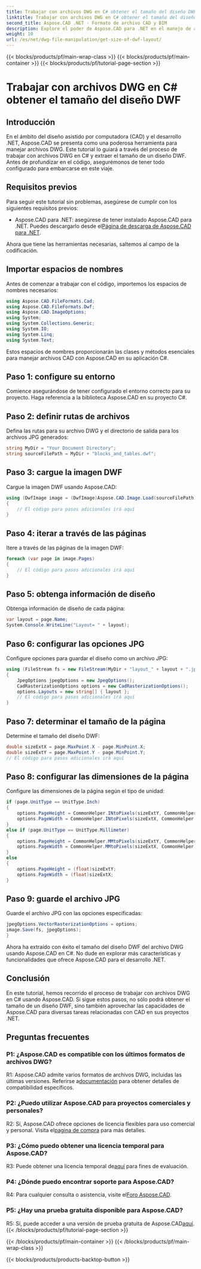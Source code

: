 ```yaml
---
title: Trabajar con archivos DWG en C# obtener el tamaño del diseño DWF
linktitle: Trabajar con archivos DWG en C# obtener el tamaño del diseño DWF
second_title: Aspose.CAD .NET - Formato de archivo CAD y BIM
description: Explore el poder de Aspose.CAD para .NET en el manejo de archivos DWG. Aprenda a extraer tamaños de diseño DWF sin esfuerzo usando C#.
weight: 10
url: /es/net/dwg-file-manipulation/get-size-of-dwf-layout/
---
```


{{< blocks/products/pf/main-wrap-class >}}
{{< blocks/products/pf/main-container >}}
{{< blocks/products/pf/tutorial-page-section >}}

# Trabajar con archivos DWG en C# obtener el tamaño del diseño DWF

## Introducción

En el ámbito del diseño asistido por computadora (CAD) y el desarrollo .NET, Aspose.CAD se presenta como una poderosa herramienta para manejar archivos DWG. Este tutorial lo guiará a través del proceso de trabajar con archivos DWG en C# y extraer el tamaño de un diseño DWF. Antes de profundizar en el código, asegurémonos de tener todo configurado para embarcarse en este viaje.

## Requisitos previos

Para seguir este tutorial sin problemas, asegúrese de cumplir con los siguientes requisitos previos:

-  Aspose.CAD para .NET: asegúrese de tener instalado Aspose.CAD para .NET. Puedes descargarlo desde el[Página de descarga de Aspose.CAD para .NET](https://releases.aspose.com/cad/net/).

Ahora que tiene las herramientas necesarias, saltemos al campo de la codificación.

## Importar espacios de nombres

Antes de comenzar a trabajar con el código, importemos los espacios de nombres necesarios:

```csharp
using Aspose.CAD.FileFormats.Cad;
using Aspose.CAD.FileFormats.Dwf;
using Aspose.CAD.ImageOptions;
using System;
using System.Collections.Generic;
using System.IO;
using System.Linq;
using System.Text;
```

Estos espacios de nombres proporcionarán las clases y métodos esenciales para manejar archivos CAD con Aspose.CAD en su aplicación C#.

## Paso 1: configure su entorno

Comience asegurándose de tener configurado el entorno correcto para su proyecto. Haga referencia a la biblioteca Aspose.CAD en su proyecto C#.

## Paso 2: definir rutas de archivos

Defina las rutas para su archivo DWG y el directorio de salida para los archivos JPG generados:

```csharp
string MyDir = "Your Document Directory";
string sourceFilePath = MyDir + "blocks_and_tables.dwf";
```

## Paso 3: cargue la imagen DWF

Cargue la imagen DWF usando Aspose.CAD:

```csharp
using (DwfImage image = (DwfImage)Aspose.CAD.Image.Load(sourceFilePath))
{
    // El código para pasos adicionales irá aquí
}
```

## Paso 4: iterar a través de las páginas

Itere a través de las páginas de la imagen DWF:

```csharp
foreach (var page in image.Pages)
{
    // El código para pasos adicionales irá aquí
}
```

## Paso 5: obtenga información de diseño

Obtenga información de diseño de cada página:

```csharp
var layout = page.Name;
System.Console.WriteLine("Layout= " + layout);
```

## Paso 6: configurar las opciones JPG

Configure opciones para guardar el diseño como un archivo JPG:

```csharp
using (FileStream fs = new FileStream(MyDir + "layout_" + layout + ".jpg", FileMode.Create))
{
    JpegOptions jpegOptions = new JpegOptions();
    CadRasterizationOptions options = new CadRasterizationOptions();
    options.Layouts = new string[] { layout };
    // El código para pasos adicionales irá aquí
}
```

## Paso 7: determinar el tamaño de la página

Determine el tamaño del diseño DWF:

```csharp
double sizeExtX = page.MaxPoint.X - page.MinPoint.X;
double sizeExtY = page.MaxPoint.Y - page.MinPoint.Y;
// El código para pasos adicionales irá aquí
```

## Paso 8: configurar las dimensiones de la página

Configure las dimensiones de la página según el tipo de unidad:

```csharp
if (page.UnitType == UnitType.Inch)
{
    options.PageHeight = CommonHelper.INtoPixels(sizeExtY, CommonHelper.DPI);
    options.PageWidth = CommonHelper.INtoPixels(sizeExtX, CommonHelper.DPI);
}
else if (page.UnitType == UnitType.Millimeter)
{
    options.PageHeight = CommonHelper.MMtoPixels(sizeExtY, CommonHelper.DPI);
    options.PageWidth = CommonHelper.MMtoPixels(sizeExtX, CommonHelper.DPI);
}
else
{
    options.PageHeight = (float)sizeExtY;
    options.PageWidth = (float)sizeExtX;
}
```

## Paso 9: guarde el archivo JPG

Guarde el archivo JPG con las opciones especificadas:

```csharp
jpegOptions.VectorRasterizationOptions = options;
image.Save(fs, jpegOptions);
}
```

Ahora ha extraído con éxito el tamaño del diseño DWF del archivo DWG usando Aspose.CAD en C#. No dude en explorar más características y funcionalidades que ofrece Aspose.CAD para el desarrollo .NET.

## Conclusión

En este tutorial, hemos recorrido el proceso de trabajar con archivos DWG en C# usando Aspose.CAD. Si sigue estos pasos, no sólo podrá obtener el tamaño de un diseño DWF, sino también aprovechar las capacidades de Aspose.CAD para diversas tareas relacionadas con CAD en sus proyectos .NET.

## Preguntas frecuentes

### P1: ¿Aspose.CAD es compatible con los últimos formatos de archivos DWG?

 R1: Aspose.CAD admite varios formatos de archivos DWG, incluidas las últimas versiones. Referirse a[documentación](https://reference.aspose.com/cad/net/) para obtener detalles de compatibilidad específicos.

### P2: ¿Puedo utilizar Aspose.CAD para proyectos comerciales y personales?

 R2: Sí, Aspose.CAD ofrece opciones de licencia flexibles para uso comercial y personal. Visita el[pagina de compra](https://purchase.aspose.com/buy) para más detalles.

### P3: ¿Cómo puedo obtener una licencia temporal para Aspose.CAD?

 R3: Puede obtener una licencia temporal de[aquí](https://purchase.aspose.com/temporary-license/) para fines de evaluación.

### P4: ¿Dónde puedo encontrar soporte para Aspose.CAD?

R4: Para cualquier consulta o asistencia, visite el[Foro Aspose.CAD](https://forum.aspose.com/c/cad/19).

### P5: ¿Hay una prueba gratuita disponible para Aspose.CAD?

 R5: Sí, puede acceder a una versión de prueba gratuita de Aspose.CAD[aquí](https://releases.aspose.com/).
{{< /blocks/products/pf/tutorial-page-section >}}

{{< /blocks/products/pf/main-container >}}
{{< /blocks/products/pf/main-wrap-class >}}

{{< blocks/products/products-backtop-button >}}
